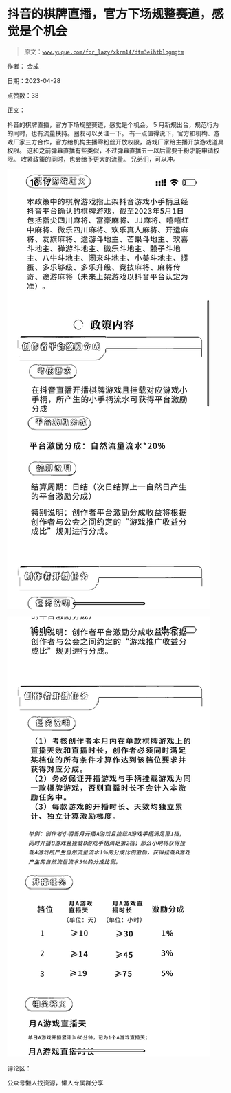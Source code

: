 # 抖音的棋牌直播，官方下场规整赛道，感觉是个机会

> 原文：[`www.yuque.com/for_lazy/xkrm14/dtm3eihtblqgmgtm`](https://www.yuque.com/for_lazy/xkrm14/dtm3eihtblqgmgtm)



作者： 金成



日期：2023-04-28



点赞数：38



正文：



抖音的棋牌直播，官方下场规整赛道，感觉是个机会。 5 月新规出台，规范行为的同时，也有流量扶持。圈友可以关注一下。 有一点值得说下，官方和机构、游戏厂家三方合作，官方给机构主播零粉丝开放权限，游戏厂家给主播开放游戏道具权限。 这和之前弹幕直播有些类似，不过弹幕直播五一以后需要千粉才能申请权限。 收紧政策的同时，也会给予更大的流量。 兄弟们，可以冲。



![](img/7ad4c5131e0eae25fb07d68a71e1fb18.png)



![](img/41108772009ee6e0b49b8cf06b1de3a1.png)



评论区：



公众号懒人找资源，懒人专属群分享

